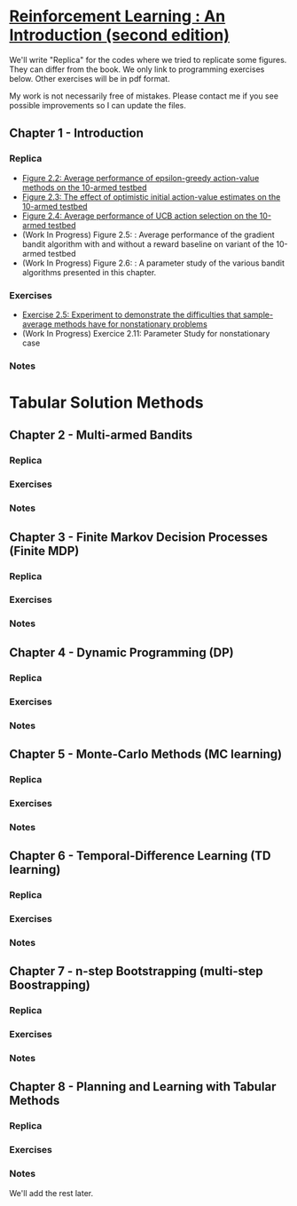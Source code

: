 # [Reinforcement Learning : An Introduction (second edition)](http://incompleteideas.net/book/RLbook2020.pdf)

We'll write "Replica" for the codes where we tried to replicate some figures. They can differ from the book. We only link to programming exercises below. Other exercises will be in pdf format.

My work is not necessarily free of mistakes. Please contact me if you see possible improvements so I can update the files.

## Chapter 1 - Introduction
### Replica
* [Figure 2.2: Average performance of epsilon-greedy action-value methods on the 10-armed testbed](https://github.com/Zenchiyu/learning-rl/tree/develop/Intro_RL_Sutton_book/Chap2-Multi-Armed-Bandits/10-armed-testbed#effectiveness-of-greedy-or-epsilon-greedy-action-value-methods)
* [Figure 2.3: The effect of optimistic initial action-value estimates on the 10-armed testbed](https://github.com/Zenchiyu/learning-rl/tree/develop/Intro_RL_Sutton_book/Chap2-Multi-Armed-Bandits/10-armed-testbed#optimistic-initial-values)
* [Figure 2.4: Average performance of UCB action selection on the 10-armed testbed](https://github.com/Zenchiyu/learning-rl/tree/develop/Intro_RL_Sutton_book/Chap2-Multi-Armed-Bandits/10-armed-testbed#upper-confidence-bound)
* (Work In Progress) Figure 2.5: : Average performance of the gradient bandit algorithm with and without a reward
baseline on variant of the 10-armed testbed
* (Work In Progress) Figure 2.6: : A parameter study of the various bandit algorithms presented in this chapter.

### Exercises
* [Exercise 2.5: Experiment to demonstrate the
difficulties that sample-average methods have for nonstationary problems](https://github.com/Zenchiyu/learning-rl/tree/develop/Intro_RL_Sutton_book/Chap2-Multi-Armed-Bandits/non-stationary-testbed#non-stationary-testbed)
* (Work In Progress) Exercice 2.11: Parameter Study for nonstationary case

### Notes

# Tabular Solution Methods
## Chapter 2 - Multi-armed Bandits
### Replica
### Exercises
### Notes

## Chapter 3 - Finite Markov Decision Processes (Finite MDP)
### Replica
### Exercises
### Notes

## Chapter 4 - Dynamic Programming (DP)
### Replica
### Exercises
### Notes

## Chapter 5 - Monte-Carlo Methods (MC learning)
### Replica
### Exercises
### Notes

## Chapter 6 - Temporal-Difference Learning (TD learning)
### Replica
### Exercises
### Notes

## Chapter 7 - n-step Bootstrapping (multi-step Boostrapping)
### Replica
### Exercises
### Notes

## Chapter 8 - Planning and Learning with Tabular Methods
### Replica
### Exercises
### Notes

We'll add the rest later.
